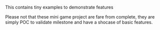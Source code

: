 This contains tiny examples to demonstrate features

Please not that these mini game project are fare from complete, they are simply POC to validate milestone and have a shocase of 
basic features.